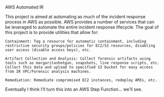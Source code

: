 AWS Automated IR

This project is aimed at automating as much of the incident response process in AWS as possible. AWS provides a number of services that can be leveraged to automate the entire incident response lifecycle. The goal of this project is to provide utilities that allow for:

    Containment: Tag a resource for automatic containment, including restrictive security groups/policies for EC2/S3 resources, disabling user access (disable access keys), etc.

    Artifact Collection and Analysis: Collect forensic artifacts using tools such as margaritashotgun, snapshots, live response scripts, etc. Collect this data and upload to specified S3 bucket for easy access from IR VPC/Forensic analysis machines.

    Remediation: Remediate compromised EC2 instances, redeploy AMIs, etc.
    
    
 Eventually I think I'll turn this into an AWS Step Function... we'll see. 
